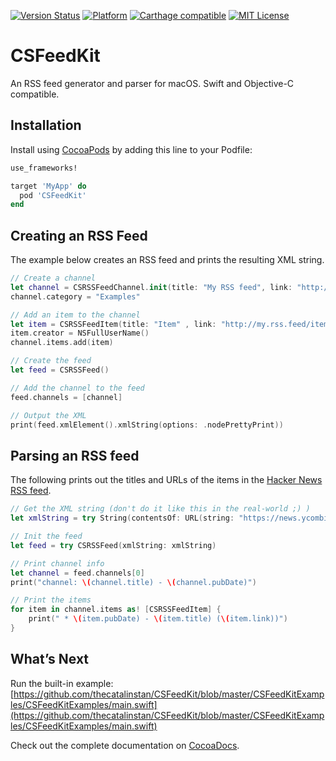[![Version Status](https://img.shields.io/cocoapods/v/CSFeedKit.svg?style=flat)](http://cocoadocs.org/docsets/CSFeedKit)  [![Platform](http://img.shields.io/cocoapods/p/CSFeedKit.svg?style=flat)](http://cocoapods.org/?q=CSFeedKit) [![Carthage compatible](https://img.shields.io/badge/Carthage-compatible-4BC51D.svg?style=flat)](https://github.com/Carthage/Carthage) [![MIT License](https://img.shields.io/badge/license-MIT-orange.svg?style=flat)](https://opensource.org/licenses/MIT)

# CSFeedKit

An RSS feed generator and parser for macOS. Swift and Objective-C compatible.

## Installation

Install using [CocoaPods](http://cocoapods.org) by adding this line to your Podfile:

````ruby
use_frameworks!

target 'MyApp' do
  pod 'CSFeedKit'
end
````

## Creating an RSS Feed

The example below creates an RSS feed and prints the resulting XML string.

```swift
// Create a channel
let channel = CSRSSFeedChannel.init(title: "My RSS feed", link: "http://my.rss.feed/", description: "My first CSFeedKit RSS feed")
channel.category = "Examples"

// Add an item to the channel
let item = CSRSSFeedItem(title: "Item" , link: "http://my.rss.feed/item", description: "The coolest item so far.");
item.creator = NSFullUserName()
channel.items.add(item)

// Create the feed
let feed = CSRSSFeed()

// Add the channel to the feed
feed.channels = [channel]

// Output the XML
print(feed.xmlElement().xmlString(options: .nodePrettyPrint))
```

## Parsing an RSS feed

The following prints out the titles and URLs of the items in the [Hacker News RSS feed](https://news.ycombinator.com/rss).

```swift
// Get the XML string (don't do it like this in the real-world ;) )
let xmlString = try String(contentsOf: URL(string: "https://news.ycombinator.com/rss")!)

// Init the feed
let feed = try CSRSSFeed(xmlString: xmlString)

// Print channel info
let channel = feed.channels[0]
print("channel: \(channel.title) - \(channel.pubDate)")

// Print the items
for item in channel.items as! [CSRSSFeedItem] {
    print(" * \(item.pubDate) - \(item.title) (\(item.link))")
}
```

## What’s Next

Run the built-in example: [https://github.com/thecatalinstan/CSFeedKit/blob/master/CSFeedKitExamples/CSFeedKitExamples/main.swift](https://github.com/thecatalinstan/CSFeedKit/blob/master/CSFeedKitExamples/CSFeedKitExamples/main.swift)

Check out the complete documentation on [CocoaDocs](http://cocoadocs.org/docsets/CSFeedKit/).
